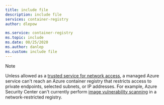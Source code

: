 ```yaml
---
title: include file
description: include file
services: container-registry
author: dlepow

ms.service: container-registry
ms.topic: include
ms.date: 08/25/2020
ms.author: danlep
ms.custom: include file
---
```



> [!NOTE]
> Unless allowed as a [trusted service for network access](../articles/container-registry/allow-access-trusted-services.md), a managed Azure service can't reach an Azure container registry that restricts access to private endpoints, selected subnets, or IP addresses. For example, Azure Security Center can't currently perform [image vulnerability scanning](../articles/security-center/azure-container-registry-integration.md?toc=/azure/container-registry/toc.json&bc=/azure/container-registry/breadcrumb/toc.json) in a network-restricted registry.